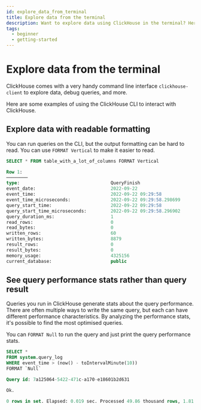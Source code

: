 ```yaml
---
id: explore_data_from_terminal
title: Explore data from the terminal
description: Want to explore data using ClickHouse in the terminal? Here's how to do that with the clickhouse-client command line interface.
tags:
  - beginner
  - getting-started
---
```


# Explore data from the terminal

ClickHouse comes with a very handy command line interface `clickhouse-client` to explore data, debug queries, and more.

Here are some examples of using the ClickHouse CLI to interact with ClickHouse.

## Explore data with readable formatting

You can run queries on the CLI, but the output formatting can be hard to read. You can use `FORMAT Vertical` to make it easier to read.

```sql
SELECT * FROM table_with_a_lot_of_columns FORMAT Vertical

Row 1:
────────
type:                                  QueryFinish
event_date:                            2022-09-22
event_time:                            2022-09-22 09:29:58
event_time_microseconds:               2022-09-22 09:29:58.298699
query_start_time:                      2022-09-22 09:29:58
query_start_time_microseconds:         2022-09-22 09:29:58.296902
query_duration_ms:                     1
read_rows:                             0
read_bytes:                            0
written_rows:                          60
written_bytes:                         8879
result_rows:                           0
result_bytes:                          0
memory_usage:                          4325156
current_database:                      public
```

## See query performance stats rather than query result

Queries you run in ClickHouse generate stats about the query performance. There are often multiple ways to write the same query, but each can have different performance characteristics. By analyzing the performance stats, it's possible to find the most optimised queries.

You can `FORMAT Null` to run the query and just print the query performance stats.

```sql
SELECT *
FROM system.query_log
WHERE event_time > (now() - toIntervalMinute(10))
FORMAT `Null`

Query id: 7a125064-5422-471c-a170-e18601b2d631

Ok.

0 rows in set. Elapsed: 0.019 sec. Processed 49.86 thousand rows, 1.81 MB (2.61 million rows/s., 94.45 MB/s.)
```
